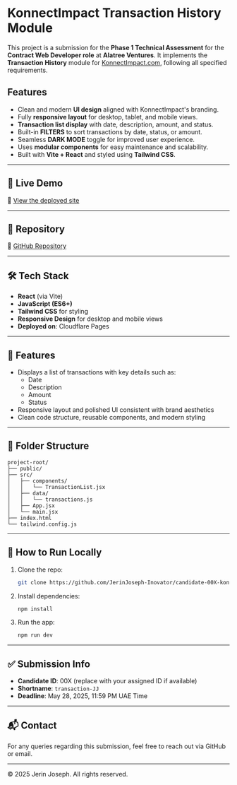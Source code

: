 # KonnectImpact Transaction History Module

This project is a submission for the **Phase 1 Technical Assessment** for the **Contract Web Developer role** at **Alatree Ventures**. It implements the **Transaction History** module for [KonnectImpact.com](https://konnectimpact.com), following all specified requirements. 

## Features
- Clean and modern **UI design** aligned with KonnectImpact's branding.
- Fully **responsive layout** for desktop, tablet, and mobile views.
- **Transaction list display** with date, description, amount, and status.
- Built-in **FILTERS** to sort transactions by date, status, or amount.
- Seamless **DARK MODE** toggle for improved user experience.
- Uses **modular components** for easy maintenance and scalability.
- Built with **Vite + React** and styled using **Tailwind CSS**.

---

## 🚀 Live Demo

🔗 [View the deployed site](https://konnectimpact-transaction.pages.dev/)

---

## 📂 Repository

🔗 [GitHub Repository](https://github.com/JerinJoseph-Inovator/candidate-00X-konnectimpact-module-transaction-JJ)

---

## 🛠️ Tech Stack

- **React** (via Vite)
- **JavaScript (ES6+)**
- **Tailwind CSS** for styling
- **Responsive Design** for desktop and mobile views
- **Deployed on**: Cloudflare Pages

---

## 📌 Features

- Displays a list of transactions with key details such as:
  - Date
  - Description
  - Amount
  - Status
- Responsive layout and polished UI consistent with brand aesthetics
- Clean code structure, reusable components, and modern styling

---

## 📁 Folder Structure

```
project-root/
├── public/
├── src/
│   ├── components/
│   │   └── TransactionList.jsx
│   ├── data/
│   │   └── transactions.js
│   ├── App.jsx
│   └── main.jsx
├── index.html
└── tailwind.config.js
```

---

## 🧪 How to Run Locally

1. Clone the repo:
   ```bash
   git clone https://github.com/JerinJoseph-Inovator/candidate-00X-konnectimpact-module-transaction-JJ
   ```
2. Install dependencies:
   ```bash
   npm install
   ```
3. Run the app:
   ```bash
   npm run dev
   ```

---

## ✅ Submission Info

- **Candidate ID**: 00X (replace with your assigned ID if available)
- **Shortname**: `transaction-JJ`
- **Deadline**: May 28, 2025, 11:59 PM UAE Time

---

## 📬 Contact

For any queries regarding this submission, feel free to reach out via GitHub or email.

---

© 2025 Jerin Joseph. All rights reserved.
